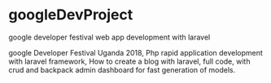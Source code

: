 # googleDevProject
google developer festival web app development with laravel

google Developer Festival Uganda 2018, Php rapid application development with laravel framework, 
How to create a blog with laravel, full code, with crud and backpack admin dashboard for fast generation of models.
